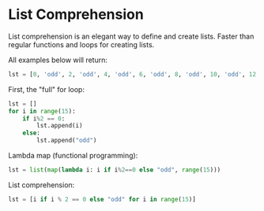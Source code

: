 # List Comprehension
List comprehension is an elegant way to define and create lists.
Faster than regular functions and loops for creating lists.

All examples below will return: 
```py
lst = [0, 'odd', 2, 'odd', 4, 'odd', 6, 'odd', 8, 'odd', 10, 'odd', 12, 'odd', 14]
```

First, the "full" for loop:
```py
lst = []
for i in range(15):
    if i%2 == 0:
        lst.append(i)
    else:
        lst.append("odd")
```

Lambda map (functional programming):
```py
lst = list(map(lambda i: i if i%2==0 else "odd", range(15)))
```

List comprehension:
```py
lst = [i if i % 2 == 0 else "odd" for i in range(15)]
```